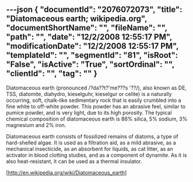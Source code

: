 ---json
{
  "documentId": "2076072073",
  "title": "Diatomaceous earth; wikipedia.org",
  "documentShortName": "",
  "fileName": "",
  "path": "",
  "date": "12/2/2008 12:55:17 PM",
  "modificationDate": "12/2/2008 12:55:17 PM",
  "templateId": "",
  "segmentId": "81",
  "isRoot": "False",
  "isActive": "True",
  "sortOrdinal": "",
  "clientId": "",
  "tag": ""
}
---

Diatomaceous earth (pronounced /?da??t?'me???s '??/), also known as DE, TSS, diatomite, diahydro, kieselguhr, kieselgur or celite) is a naturally occurring, soft, chalk-like sedimentary rock that is easily crumbled into a fine white to off-white powder. This powder has an abrasive feel, similar to pumice powder, and is very light, due to its high porosity. The typical chemical composition of diatomaceous earth is 86% silica, 5% sodium, 3% magnesium and 2% iron.

Diatomaceous earth consists of fossilized remains of diatoms, a type of hard-shelled algae. It is used as a filtration aid, as a mild abrasive, as a mechanical insecticide, as an absorbent for liquids, as cat litter, as an activator in blood clotting studies, and as a component of dynamite. As it is also heat-resistant, it can be used as a thermal insulator.

[http://en.wikipedia.org/wiki/Diatomaceous_earth]
